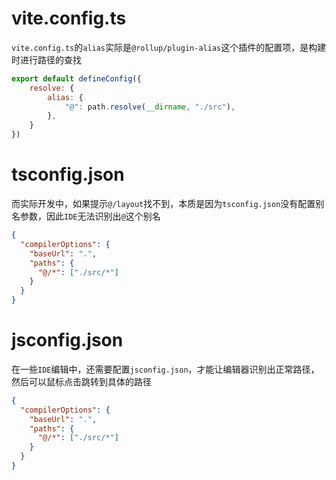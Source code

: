# vite.config.ts

`vite.config.ts`的`alias`实际是`@rollup/plugin-alias`这个插件的配置项，是构建时进行路径的查找

```javascript
export default defineConfig({
    resolve: {
        alias: {
            "@": path.resolve(__dirname, "./src"),
        },
    }
})
```

# tsconfig.json

而实际开发中，如果提示`@/layout`找不到，本质是因为`tsconfig.json`没有配置别名参数，因此`IDE`无法识别出`@`这个别名

```json
{
  "compilerOptions": {
    "baseUrl": ".",
    "paths": {
      "@/*": ["./src/*"]
    }
  }
}
```


# jsconfig.json

在一些`IDE`编辑中，还需要配置`jsconfig.json`，才能让编辑器识别出正常路径，然后可以鼠标点击跳转到具体的路径

```json
{
  "compilerOptions": {
    "baseUrl": ".",
    "paths": {
      "@/*": ["./src/*"]
    }
  }
}
```


